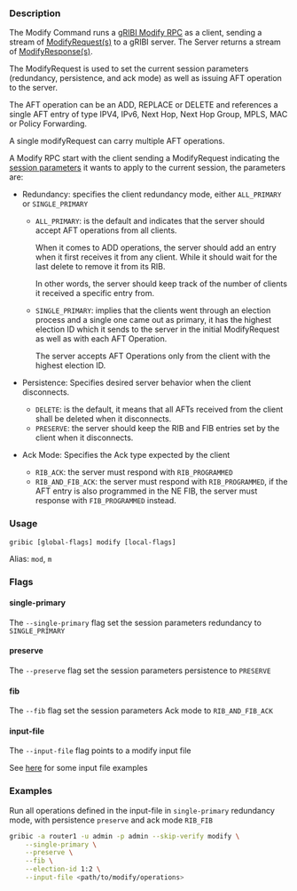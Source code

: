 ### Description

The Modify Command runs a [gRIBI Modify RPC](https://github.com/openconfig/gribi/blob/master/v1/proto/service/gribi.proto#L31) as a client, sending a stream of [ModifyRequest(s)](https://github.com/openconfig/gribi/blob/master/v1/proto/service/gribi.proto#L52) to a gRIBI server.
The Server returns a stream of [ModifyResponse(s)](https://github.com/openconfig/gribi/blob/master/v1/proto/service/gribi.proto#L213).

The ModifyRequest is used to set the current session parameters (redundancy, persistence, and ack mode) as well as issuing AFT operation to the server.

The AFT operation can be an ADD, REPLACE or DELETE and references a single AFT entry of type IPV4, IPv6, Next Hop, Next Hop Group, MPLS, MAC or Policy Forwarding.

A single modifyRequest can carry multiple AFT operations.

A Modify RPC start with the client sending a ModifyRequest indicating the [session parameters](https://github.com/openconfig/gribi/blob/master/v1/proto/service/gribi.proto#L342) it wants to apply to the current session, the parameters are:

- Redundancy: specifies the client redundancy mode, either `ALL_PRIMARY` or `SINGLE_PRIMARY`
    - `ALL_PRIMARY`: is the default and indicates that the server should accept AFT operations from all clients.

        When it comes to ADD operations, the server should add an entry when it first receives it from any client.
        While it should wait for the last delete to remove it from its RIB.

        In other words, the server should keep track of the number of clients it received a specific entry from.

    - `SINGLE_PRIMARY`: implies that the clients went through an election process and a single one came out as primary, it has the highest election ID which it sends to the server in the initial ModifyRequest as well as with each AFT Operation.

       The server accepts AFT Operations only from the client with the highest election ID.

- Persistence: Specifies desired server behavior when the client disconnects.
    - `DELETE`: is the default, it means that all AFTs received from the client shall be deleted when it disconnects.
    - `PRESERVE`: the server should keep the RIB and FIB entries set by the client when it disconnects.

- Ack Mode: Specifies the Ack type expected by the client
    - `RIB_ACK`: the server must respond with `RIB_PROGRAMMED`
    - `RIB_AND_FIB_ACK`: the server must respond with `RIB_PROGRAMMED`, if the AFT entry is also programmed in the NE FIB, the server must response with `FIB_PROGRAMMED` instead.

### Usage

`gribic [global-flags] modify [local-flags]`

Alias: `mod`, `m`

### Flags

#### single-primary

The `--single-primary` flag set the session parameters redundancy to `SINGLE_PRIMARY`

#### preserve

The `--preserve` flag set the session parameters persistence to `PRESERVE`

#### fib

The `--fib` flag set the session parameters Ack mode to `RIB_AND_FIB_ACK`

#### input-file

The `--input-file` flag points to a modify input file

See [here](https://github.com/karimra/gribic/examples) for some input file examples

### Examples

Run all operations defined in the input-file in `single-primary` redundancy mode, with persistence `preserve` and ack mode `RIB_FIB`

```bash
gribic -a router1 -u admin -p admin --skip-verify modify \
    --single-primary \
    --preserve \
    --fib \
    --election-id 1:2 \
    --input-file <path/to/modify/operations>
```
